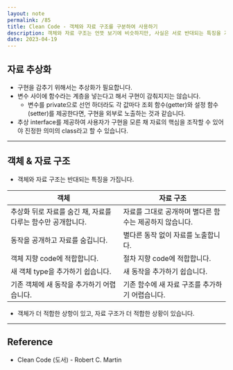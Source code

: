 ```yaml
---
layout: note
permalink: /85
title: Clean Code - 객체와 자료 구조를 구분하여 사용하기
description: 객체와 자료 구조는 언뜻 보기에 비슷하지만, 사실은 서로 반대되는 특징을 가지고 있습니다.
date: 2023-04-19
---
```



## 자료 추상화

- 구현을 감추기 위해서는 추상화가 필요합니다.
- 변수 사이에 함수라는 계층을 넣는다고 해서 구현이 감춰지지는 않습니다.
    - 변수를 private으로 선언 하더라도 각 값마다 조회 함수(getter)와 설정 함수(setter)를 제공한다면, 구현을 외부로 노출하는 것과 같습니다.
- 추상 interface를 제공하여 사용자가 구현을 모른 채 자료의 핵심을 조작할 수 있어야 진정한 의미의 class라고 할 수 있습니다.


---


## 객체 & 자료 구조

- 객체와 자료 구조는 반대되는 특징을 가집니다.

| 객체 | 자료 구조 |
| --- | --- |
| 추상화 뒤로 자료를 숨긴 채, 자료를 다루는 함수만 공개합니다. | 자료를 그대로 공개하며 별다른 함수는 제공하지 않습니다. |
| 동작을 공개하고 자료를 숨깁니다. | 별다른 동작 없이 자료를 노출합니다. |
| 객체 지향 code에 적합합니다. | 절차 지향 code에 적합합니다. |
| 새 객체 type을 추가하기 쉽습니다. | 새 동작을 추가하기 쉽습니다. |
| 기존 객체에 새 동작을 추가하기 어렵습니다. | 기존 함수에 새 자료 구조를 추가하기 어렵습니다. |

- 객체가 더 적합한 상항이 있고, 자료 구조가 더 적합한 상황이 있습니다.


---


## Reference

- Clean Code (도서) - Robert C. Martin
